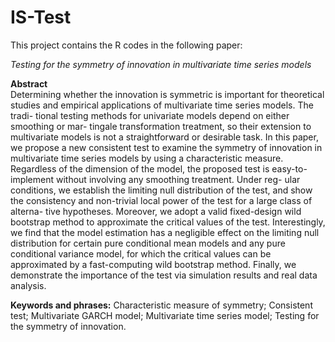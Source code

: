 # IS-Test
This project contains the R codes in the following paper:

_Testing for the symmetry of innovation in multivariate
time series models_

**Abstract**  
Determining whether the innovation is symmetric is important for theoretical
studies and empirical applications of multivariate time series models. The tradi-
tional testing methods for univariate models depend on either smoothing or mar-
tingale transformation treatment, so their extension to multivariate models is not
a straightforward or desirable task. In this paper, we propose a new consistent test
to examine the symmetry of innovation in multivariate time series models by using
a characteristic measure. Regardless of the dimension of the model, the proposed
test is easy-to-implement without involving any smoothing treatment. Under reg-
ular conditions, we establish the limiting null distribution of the test, and show
the consistency and non-trivial local power of the test for a large class of alterna-
tive hypotheses. Moreover, we adopt a valid fixed-design wild bootstrap method to
approximate the critical values of the test. Interestingly, we find that the model
estimation has a negligible effect on the limiting null distribution for certain pure
conditional mean models and any pure conditional variance model, for which the
critical values can be approximated by a fast-computing wild bootstrap method.
Finally, we demonstrate the importance of the test via simulation results and real
data analysis.

**Keywords and phrases:**   Characteristic measure of symmetry; Consistent test; Multivariate
GARCH model; Multivariate time series model; Testing for the symmetry of innovation.
